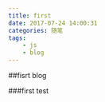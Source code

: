 ```yaml
---
title: first
date: 2017-07-24 14:00:31
categories: 随笔
tags: 
	- js
	- blog
---
```


##fisrt blog
<!--more-->
###first test
